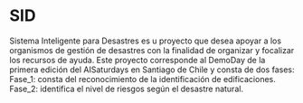 # SID
Sistema Inteligente para Desastres es u proyecto que desea apoyar a los organismos de gestión de desastres con la finalidad de organizar y focalizar los recursos de ayuda. Este proyecto corresponde al DemoDay de la primera edición del AISaturdays en Santiago de Chile y consta de dos fases:
        Fase_1: consta del reconocimiento de la identificación de edificaciones.
        Fase_2: identifica el nivel de riesgos según el desastre natural.

       
